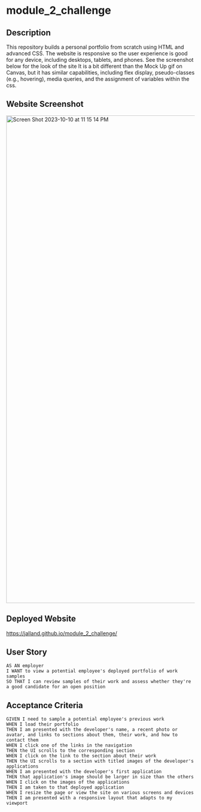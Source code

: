 # module_2_challenge

## Description
This repository builds a personal portfolio from scratch using HTML and advanced CSS. The website is responsive so the user experience is good for any device, including desktops, tablets, and phones. See the screenshot below for the look of the site It is a bit different than the Mock Up gif on Canvas, but it has similar capabilities, including flex display, pseudo-classes (e.g., hovering), media queries, and the assignment of variables within the css. 

## Website Screenshot
<img width="1299" alt="Screen Shot 2023-10-10 at 11 15 14 PM" src="https://github.com/jalland/module_2_challenge/assets/15932648/0e9debcc-e4a9-4587-8572-c24b5bde1315">

## Deployed Website
https://jalland.github.io/module_2_challenge/


## User Story
```
AS AN employer
I WANT to view a potential employee's deployed portfolio of work samples
SO THAT I can review samples of their work and assess whether they're a good candidate for an open position
```

## Acceptance Criteria

```
GIVEN I need to sample a potential employee's previous work
WHEN I load their portfolio
THEN I am presented with the developer's name, a recent photo or avatar, and links to sections about them, their work, and how to contact them
WHEN I click one of the links in the navigation
THEN the UI scrolls to the corresponding section
WHEN I click on the link to the section about their work
THEN the UI scrolls to a section with titled images of the developer's applications
WHEN I am presented with the developer's first application
THEN that application's image should be larger in size than the others
WHEN I click on the images of the applications
THEN I am taken to that deployed application
WHEN I resize the page or view the site on various screens and devices
THEN I am presented with a responsive layout that adapts to my viewport
```


